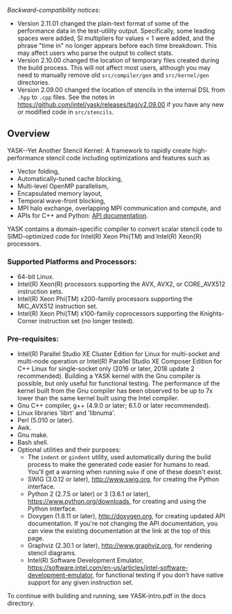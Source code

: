 *Backward-compatibility notices:*
* Version 2.11.01 changed the plain-text format of some of the performance data in the test-utility output. Specifically, some leading spaces were added, SI multipliers for values < 1 were added, and the phrase "time in" no longer appears before each time breakdown. This may affect users who parse the output to collect stats.
* Version 2.10.00 changed the location of temporary files created during the build process. This will not affect most users, although you may need to manually remove old `src/compiler/gen` and `src/kernel/gen` directories.
* Version 2.09.00 changed the location of stencils in the internal DSL from `.hpp` to `.cpp` files. See the notes in https://github.com/intel/yask/releases/tag/v2.09.00 if you have any new or modified code in `src/stencils`.

## Overview
YASK--Yet Another Stencil Kernel: A framework to rapidly create high-performance stencil code including optimizations and features such as
* Vector folding,
* Automatically-tuned cache blocking,
* Multi-level OpenMP parallelism,
* Encapsulated memory layout,
* Temporal wave-front blocking,
* MPI halo exchange, overlapping MPI communication and compute, and
* APIs for C++ and Python: [API documentation](https://rawgit.com/intel/yask/api-docs/html/index.html).

YASK contains a domain-specific compiler to convert scalar stencil code to SIMD-optimized code for Intel(R) Xeon Phi(TM) and Intel(R) Xeon(R) processors.

### Supported Platforms and Processors:
* 64-bit Linux.
* Intel(R) Xeon(R) processors supporting the AVX, AVX2, or CORE_AVX512 instruction sets.
* Intel(R) Xeon Phi(TM) x200-family processors supporting the MIC_AVX512 instruction set.
* Intel(R) Xeon Phi(TM) x100-family coprocessors supporting the Knights-Corner instruction set (no longer tested).

### Pre-requisites:
* Intel(R) Parallel Studio XE Cluster Edition for Linux
  for multi-socket and multi-node operation or
  Intel(R) Parallel Studio XE Composer Edition for C++ Linux
  for single-socket only
  (2016 or later, 2018 update 2 recommended).
  Building a YASK kernel with the Gnu compiler is possible, but only useful
  for functional testing. The performance
  of the kernel built from the Gnu compiler has been observed to be up to 7x lower
  than the same kernel built using the Intel compiler. 
* Gnu C++ compiler, g++ (4.9.0 or later; 6.1.0 or later recommended).
* Linux libraries 'librt' and 'libnuma'.
* Perl (5.010 or later).
* Awk.
* Gnu make.
* Bash shell.
* Optional utilities and their purposes:
    * The `indent` or `gindent` utility, used automatically during the build process
      to make the generated code easier for humans to read.
      You'll get a warning when running `make` if one of these doesn't exist.
    * SWIG (3.0.12 or later),
      http://www.swig.org, for creating the Python interface.
    * Python 2 (2.7.5 or later) or 3 (3.6.1 or later),
      https://www.python.org/downloads, for creating and using the Python interface.
    * Doxygen (1.8.11 or later),
      http://doxygen.org, for creating updated API documentation.
      If you're not changing the API documentation, you can view the existing documentation
      at the link at the top of this page.
    * Graphviz (2.30.1 or later),
      http://www.graphviz.org, for rendering stencil diagrams.
    * Intel(R) Software Development Emulator,
      https://software.intel.com/en-us/articles/intel-software-development-emulator,
      for functional testing if you don't have native support for any given instruction set.

To continue with building and running, see YASK-intro.pdf in the docs directory.
